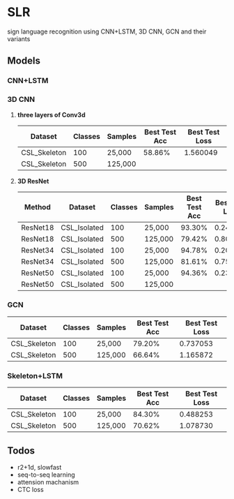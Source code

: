 # SLR
sign language recognition using CNN+LSTM, 3D CNN, GCN and their variants

## Models

### CNN+LSTM

### 3D CNN

1. **three layers of Conv3d**

   | Dataset      | Classes | Samples | Best Test Acc | Best Test Loss |
   | ------------ | ------- | ------- | ------------- | -------------- |
   | CSL_Skeleton | 100     | 25,000  | 58.86%        | 1.560049       |
   | CSL_Skeleton | 500     | 125,000 |               |                |
   
2. **3D ResNet**

   | Method   | Dataset      | Classes | Samples | Best Test Acc | Best Test Loss |
   | -------- | ------------ | ------- | ------- | ------------- | -------------- |
   | ResNet18 | CSL_Isolated | 100     | 25,000  | 93.30%        | 0.246169       |
   | ResNet18 | CSL_Isolated | 500     | 125,000 | 79.42%        | 0.800490       |
   | ResNet34 | CSL_Isolated | 100     | 25,000  | 94.78%        | 0.207592       |
   | ResNet34 | CSL_Isolated | 500     | 125,000 | 81.61%        | 0.750424       |
   | ResNet50 | CSL_Isolated | 100     | 25,000  | 94.36%        | 0.232631       |
   | ResNet50 | CSL_Isolated | 500     | 125,000 |               |                |

### GCN

| Dataset      | Classes | Samples | Best Test Acc | Best Test Loss |
| ------------ | ------- | ------- | ------------- | -------------- |
| CSL_Skeleton | 100     | 25,000  | 79.20%        | 0.737053       |
| CSL_Skeleton | 500     | 125,000 | 66.64%        | 1.165872       |

### Skeleton+LSTM

| Dataset      | Classes | Samples | Best Test Acc | Best Test Loss |
| ------------ | ------- | ------- | ------------- | -------------- |
| CSL_Skeleton | 100     | 25,000  | 84.30%        | 0.488253       |
| CSL_Skeleton | 500     | 125,000 | 70.62%        | 1.078730       |

## Todos

- r2+1d, slowfast
- seq-to-seq learning
- attension machanism
- CTC loss

